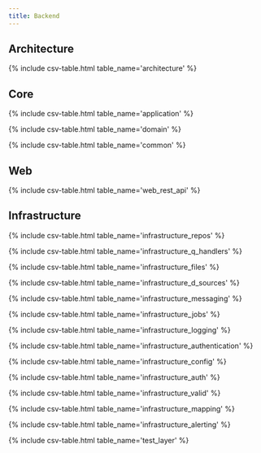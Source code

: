 ```yaml
---
title: Backend
---
```


## Architecture

{% include csv-table.html table_name='architecture' %}

## Core

{% include csv-table.html table_name='application' %}

{% include csv-table.html table_name='domain' %}

{% include csv-table.html table_name='common' %}

## Web

{% include csv-table.html table_name='web_rest_api' %}

## Infrastructure

{% include csv-table.html table_name='infrastructure_repos' %}

{% include csv-table.html table_name='infrastructure_q_handlers' %}

{% include csv-table.html table_name='infrastructure_files' %}

{% include csv-table.html table_name='infrastructure_d_sources' %}

{% include csv-table.html table_name='infrastructure_messaging' %}

{% include csv-table.html table_name='infrastructure_jobs' %}

{% include csv-table.html table_name='infrastructure_logging' %}

{% include csv-table.html table_name='infrastructure_authentication' %}

{% include csv-table.html table_name='infrastructure_config' %}

{% include csv-table.html table_name='infrastructure_auth' %}

{% include csv-table.html table_name='infrastructure_valid' %}

{% include csv-table.html table_name='infrastructure_mapping' %}

{% include csv-table.html table_name='infrastructure_alerting' %}


{% include csv-table.html table_name='test_layer' %}

